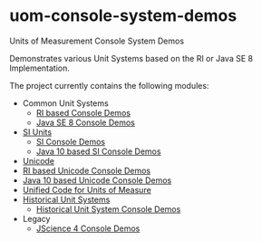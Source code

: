 uom-console-system-demos
=========

Units of Measurement Console System Demos

Demonstrates various Unit Systems based on the RI or Java SE 8 Implementation.

The project currently contains the following modules:

- Common Unit Systems
  - [RI based Console Demos](common)
  - [Java SE 8 Console Demos](common-java8)
- [SI Units](https://en.wikipedia.org/wiki/International_System_of_Units)
  - [SI Console Demos](si)
  - [Java 10 based SI Console Demos](si-java10)
- [Unicode](https://de.wikipedia.org/wiki/Unicode)
 -  [RI based Unicode Console Demos](unicode)
 -  [Java 10 based Unicode Console Demos](unicode-java10)
- [Unified Code for Units of Measure](http://unitsofmeasure.org)
- [Historical Unit Systems](https://en.wikipedia.org/wiki/History_of_measurement)
  - [Historical Unit System Console Demos](historical)
- Legacy
  - [JScience 4 Console Demos](jscience)
